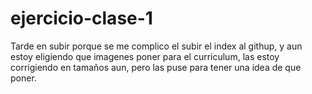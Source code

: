 # ejercicio-clase-1
Tarde en subir porque se me complico el subir el index al githup, y aun estoy eligiendo que imagenes poner para el curriculum, las estoy corrigiendo en tamaños aun, pero las puse para tener una idea de que poner.

